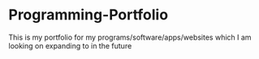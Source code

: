 # Programming-Portfolio
This is my portfolio for my programs/software/apps/websites which I am looking on expanding to in the future
